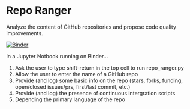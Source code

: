 # Repo Ranger
Analyze the content of GitHub repositories and propose code quality improvements.

[![Binder](https://mybinder.org/badge_logo.svg)](https://mybinder.org/v2/gh/cclauss/repo_ranger/master)

In a Jupyter Notbook running on Binder...
1. Ask the user to type shift-return in the top cell to run repo_ranger.py
2. Allow the user to enter the name of a GitHub repo
3. Provide (and log) some basic info on the repo (stars, forks, funding, open/closed issues/prs, first/last commit, etc.)
4. Provide (and log) the presence of continuous intergration scripts
5. Depending the primary language of the repo

